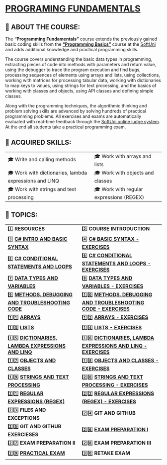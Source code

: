 # [PROGRAMING FUNDAMENTALS](https://softuni.bg/trainings/1939/programming-fundamentals-may-2018)
## :large_blue_diamond: ABOUT THE COURSE: ##

The **“Programming Fundamentals”** course extends the previously gained basic coding skills from the [**“Programming Basics”**](https://softuni.bg/trainings/1873/programming-basics-with-java-february-2018#lesson-7497) course at the [SoftUni](https://softuni.org/) and adds additional knowledge and practical programming skills.

The course covers understanding the basic data types in programming, extracting pieces of code into methods with parameters and return value, using the debugger to trace the program execution and find bugs, processing sequences of elements using arrays and lists, using collections, working with matrices for processing tabular data, working with dictionaries to map keys to values, using strings for text processing, and the basics of working with classes and objects, using API classes and defining simple classes.

Along with the programming techniques, the algorithmic thinking and problem solving skills are advanced by solving hundreds of practical programming problems. All exercises and exams are automatically evaluated with real-time feedback through the [SoftUni online judge system](https://judge.softuni.bg/). At the end all students take a practical programming exam.

## :large_blue_diamond: ACQUIRED SKILLS: ##

| | |
------------ | -------------
:mortar_board: Write and calling methods | :mortar_board: Work with arrays and lists
:mortar_board: Work with dictionaries, lambda expressions and LINQ | :mortar_board: Work with objects and classes
:mortar_board: Work with strings and text processing | :mortar_board: Work with regular expressions (REGEX)

## :large_blue_diamond: TOPICS: ##

| | |
------------ | -------------
:one: **RESOURCES** | :two: **COURSE INTRODUCTION**
:three: [**C# INTRO AND BASIC SYNTAX**](https://github.com/OgnyanDD/Programming-Fundamentals/tree/master/T3.%20C%23%20INTRO%20AND%20BASIC%20SYNTAX) | :four: [**C# BASIC SYNTAX - EXERCISES**](https://github.com/OgnyanDD/Programming-Fundamentals/tree/master/T4.%20C%23%20BASIC%20SYNTAX%20-%20EXERCISES)
:five: [**C# CONDITIONAL STATEMENTS AND LOOPS**](https://github.com/OgnyanDD/Programming-Fundamentals/tree/master/T5.%20C%23%20CONDITIONAL%20STATEMENTS%20AND%20LOOPS) | :six: [**C# CONDITIONAL STATEMENTS AND LOOPS - EXERCISES**](https://github.com/OgnyanDD/Programming-Fundamentals/tree/master/T6.%20C%23%20CONDITIONAL%20STATEMENTS%20AND%20LOOPS%20-%20EXERCISES)
:seven: [**DATA TYPES AND VARIABLES**](https://github.com/OgnyanDD/Programming-Fundamentals/tree/master/T7.%20DATA%20TYPES%20AND%20VARIABLES) | :eight: [**DATA TYPES AND VARIABLES - EXERCISES**](https://github.com/OgnyanDD/Programming-Fundamentals/tree/master/T8.%20DATA%20TYPES%20AND%20VARIABLES%20-%20EXERCISES)
:nine: [**METHODS. DEBUGGING AND TROUBLESHOOTING CODE**](https://github.com/OgnyanDD/Programming-Fundamentals/tree/master/T9.%20METHODS.%20DEBUGGING%20AND%20TROUBLESHOOTING%20CODE) | :one::zero: [**METHODS. DEBUGGING AND TROUBLESHOOTING CODE - EXERCISES**](https://github.com/OgnyanDD/Programming-Fundamentals/tree/master/TF10.%20METHODS.%20DEB%20AND%20TROUBLESHOOTING%20CODE%20-%20EX)
:one::one: [**ARRAYS**](https://github.com/OgnyanDD/Programming-Fundamentals/tree/master/TF11.%20ARRAYS) | :one::two: [**ARRAYS - EXERCISES**](https://github.com/OgnyanDD/Programming-Fundamentals/tree/master/TF12.%20ARRAYS%20-%20EXCERCISES)
:one::three: [**LISTS**](https://github.com/OgnyanDD/Programming-Fundamentals/tree/master/TF13.%20LISTS) | :one::four: [**LISTS - EXERCISES**](https://github.com/OgnyanDD/Programming-Fundamentals/tree/master/TF14.%20LISTS%20-%20EXERCISES)
:one::five: [**DICTIONARIES, LAMBDA EXPRESSIONS AND LINQ**](https://github.com/OgnyanDD/Programming-Fundamentals/tree/master/TF15.%20DICTIONARIES%2C%20LAMBDA%20EXPRESSIONS%20AND%20LINQ) | :one::six: [**DICTIONARIES, LAMBDA EXPRESSIONS AND LINQ - EXERCISES**](https://github.com/OgnyanDD/Programming-Fundamentals/tree/master/TF16.%20DICTIONARIES%2C%20LAMBDA%20EXPRESSIONS%20AND%20LINQ%20%20EX)
:one::seven: [**OBJECTS AND CLASSES**](https://github.com/OgnyanDD/Programming-Fundamentals/tree/master/TF17.%20OBJECTS%20AND%20CLASSES) | :one::eight: [**OBJECTS AND CLASSES - EXERCISES**](https://github.com/OgnyanDD/Programming-Fundamentals/tree/master/TF18.%20OBJECTS%20AND%20CLASSES%20-%20EXERCISES)
:one::nine: [**STRINGS AND TEXT PROCESSING**](https://github.com/OgnyanDD/Programming-Fundamentals/tree/master/TF19.%20STRINGS%20AND%20TEXT%20PROCESSING) | :two::zero: [**STRINGS AND TEXT PROCESSING - EXERCISES**](https://github.com/OgnyanDD/Programming-Fundamentals/tree/master/TF20.%20STRINGS%20AND%20TEXT%20PROCESSING%20-%20EX)
:two::one: [**REGULAR EXPRESSIONS (REGEX)**](https://github.com/OgnyanDD/Programming-Fundamentals/tree/master/TF21.%20REGULAR%20EXPRESSIONS%20(REGEX)) | :two::two: [**REGULAR EXPRESSIONS (REGEX) - EXERCISES**](https://github.com/OgnyanDD/Programming-Fundamentals/tree/master/TF22.%20REGULAR%20EXPRESSIONS%20(REGEX)%20-%20EX)
:two::three: **FILES AND EXCEPTIONS** | :two::four: **GIT AND GITHUB**
:two::five: **GIT AND GITHUB EXERCIESES** | :two::six: [**EXAM PREPARATION I**](https://github.com/OgnyanDD/Programming-Fundamentals/tree/master/TF26.%20EXAM%20PREPARATION%20I)
:two::seven: **EXAM PREPARATION II** | :two::eight: **EXAM PREPARATION III**
:two::nine: [**PRACTICAL EXAM**](https://github.com/OgnyanDD/Programming-Fundamentals/tree/master/TF29.%20PRACTICAL%20EXAM%20(01.07.2018)) | :three::zero: **RETAKE EXAM**
